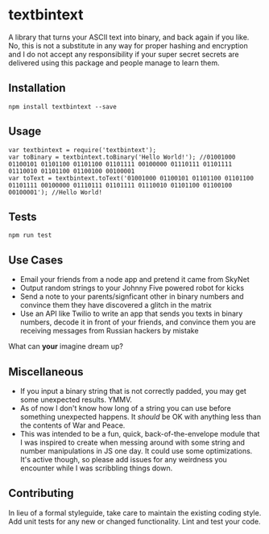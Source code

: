 textbintext
===========

A library that turns your ASCII text into binary, and back again if you like. No, this is not a substitute in any way for proper hashing and encryption and I do not accept any responsibility if your super secret secrets are delivered using this package and people manage to learn them.

## Installation

```
npm install textbintext --save
```

## Usage

```
var textbintext = require('textbintext');
var toBinary = textbintext.toBinary('Hello World!'); //01001000 01100101 01101100 01101100 01101111 00100000 01110111 01101111 01110010 01101100 01100100 00100001
var toText = textbintext.toText('01001000 01100101 01101100 01101100 01101111 00100000 01110111 01101111 01110010 01101100 01100100 00100001'); //Hello World!
```

## Tests

```
npm run test
```

## Use Cases

- Email your friends from a node app and pretend it came from SkyNet
- Output random strings to your Johnny Five powered robot for kicks
- Send a note to your parents/signficant other in binary numbers and convince them they have discovered a glitch in the matrix
- Use an API like Twilio to write an app that sends you texts in binary numbers, decode it in front of your friends, and convince them you are receiving messages from Russian hackers by mistake

What can **your** imagine dream up?

## Miscellaneous

- If you input a binary string that is not correctly padded, you may get some unexpected results. YMMV.
- As of now I don't know how long of a string you can use before something unexpected happens. It *should* be OK with anything less than the contents of War and Peace.
- This was intended to be a fun, quick, back-of-the-envelope module that I was inspired to create when messing around with some string and number manipulations in JS one day. It could use some optimizations. It's active though, so please add issues for any weirdness you encounter while I was scribbling things down.

## Contributing

In lieu of a formal styleguide, take care to maintain the existing coding style.
Add unit tests for any new or changed functionality. Lint and test your code.
